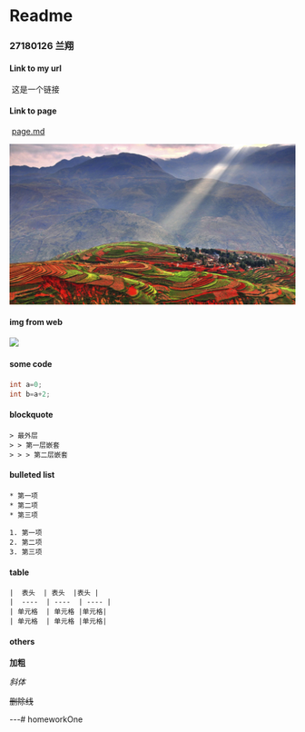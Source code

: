# Readme 

### 27180126 兰翔



#### Link to my url 

​	这是一个链接 [](https://www.baidu.com)

#### Link to page

​	[page.md](./page.md) 


![see?](./my.jpg)

#### img from web

![](https://tse4-mm.cn.bing.net/th/id/OIP.UeHraOSVVtS0mwZD6te8DgHaEK?pid=ImgDet&rs=1)



#### some code

``` C
int a=0;
int b=a+2;
```



####  blockquote

```
> 最外层
> > 第一层嵌套
> > > 第二层嵌套
```



####  bulleted list

```
* 第一项
* 第二项
* 第三项
```


```
1. 第一项
2. 第二项
3. 第三项
```

####  table

```
|  表头  | 表头  |表头 |
|  ----  | ----  | ---- |
| 单元格  | 单元格 |单元格|
| 单元格  | 单元格 |单元格|
```



#### others

**加粗**

*斜体*

~~删除线~~

---# homeworkOne

